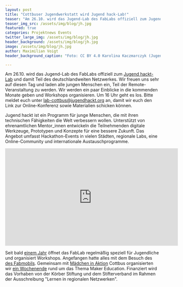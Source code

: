 ```yaml
---
layout: post
title: "Cottbuser Jugendwerkstatt wird Jugend hack-Lab!"
teaser: "Am 26.10. wird das Jugend-Lab des FabLabs offiziell zum Jugend hackt-Labund damit Teil des deutschlandweiten Netzwerkes."
teaser_img_src: /assets/img/blog/jh.jpg
featured: true
categories: Projektnews Events
twitter_large_img: /assets/img/blog/jh.jpg
header_background: /assets/img/blog/jh.jpg
image: /assets/img/blog/jh.jpg
author: Maximilian Voigt
header_background_caption: "Foto: CC BY 4.0 Karolina Kaczmarczyk (Jugend hackt)"

---
```


Am 26.10. wird das Jugend-Lab des FabLabs offiziell zum [Jugend hackt-Lab](https://jugendhackt.org/labs/) und damit Teil des deutschlandweiten Netzwerkes. Wir freuen uns sehr auf diesen Tag und laden alle jungen Menschen ein, Teil der Remote-Veranstaltung zu werden. Wir werden ein paar Einblicke in die kommenden Monate geben und Workshops organisieren. Um 16 Uhr geht es los. Bitte meldet euch unter <a href="mailto:lab-cottbus@jugendhackt.org">lab-cottbus@jugendhackt.org</a> an, damit wir euch den Link zur Online-Konferenz sowie Materialien schicken können.

Jugend hackt ist ein Programm für junge Menschen, die mit ihren technischen Fähigkeiten die Welt verbessern wollen. Unterstützt von ehrenamtlichen Mentor_innen entwickeln die Teilnehmenden digitale Werkzeuge, Prototypen und Konzepte für eine bessere Zukunft. Das Angebot umfasst Hackathon-Events in vielen Städten, regionale Labs, eine Online-Community und internationale Austauschprogramme.

<div class="video"><iframe width="560" height="315" src="https://www.youtube.com/embed/lkNZyfhUvEc" frameborder="0" allow="accelerometer; autoplay; clipboard-write; encrypted-media; gyroscope; picture-in-picture" allowfullscreen></iframe></div>

Seit bald [einem Jahr](https://fablabcb.de/blog/Das-Fabmobil-zu-besuch-in-Cottbus) öffnet das FabLab regelmäßig speziell für Jugendliche und organisiert Workshops. Angefangen hatte alles mit dem Besuch des [des Fabmobils](https://fabmobil.org/). Gemeinsam mit [Mädchen in Aktion](https://www.maedchentreff-cottbus.de/) Cottbus organisierten wir [ein Wochenende](https://fablabcb.de/blog/Das-Fabmobil-zu-besuch-in-Cottbus) rund um das Thema Maker Education. Finanziert wird das Vorhaben von der Körber Stiftung und dem Stifterverband im Rahmen der Ausschreibung "Lernen in regionalen Netzwerken".